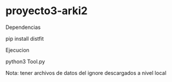 # proyecto3-arki2

Dependencias

pip install distfit

Ejecucion 

python3 Tool.py


Nota: tener archivos de datos del ignore descargados a nivel local


